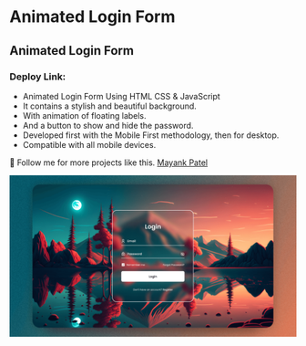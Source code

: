 # Animated Login Form
## Animated Login Form
### Deploy Link: 

- Animated Login Form Using HTML CSS & JavaScript
- It contains a stylish and beautiful background.
- With animation of floating labels.
- And a button to show and hide the password.
- Developed first with the Mobile First methodology, then for desktop.
- Compatible with all mobile devices.

💙 Follow me for more projects like this. [Mayank Patel]([https://www.youtube.com/@Bedimcode](https://github.com/mayankmp))

![preview img](/preview.png)
